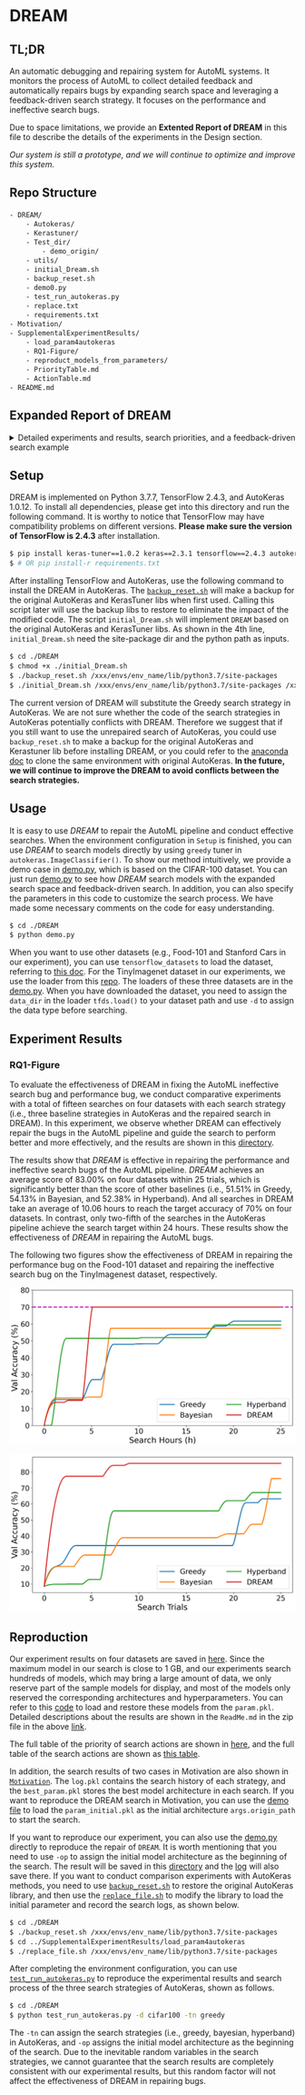 # DREAM

## TL;DR

An automatic debugging and repairing system for AutoML systems.
It monitors the process of AutoML to collect detailed feedback and automatically repairs bugs by expanding search space and leveraging a feedback-driven search strategy.
It focuses on the performance and ineffective search bugs.

Due to space limitations, we provide an **Extented Report of DREAM** in this file to describe the details of the experiments in the Design section.

*Our system is still a prototype, and we will continue to optimize and improve this system.*

## Repo Structure

```
- DREAM/                 
    - Autokeras/
    - Kerastuner/
    - Test_dir/  
        - demo_origin/
    - utils/         
    - initial_Dream.sh     
    - backup_reset.sh       
    - demo0.py   
    - test_run_autokeras.py
    - replace.txt
    - requirements.txt               
- Motivation/                      
- SupplementalExperimentResults/   
    - load_param4autokeras                   
    - RQ1-Figure/
    - reproduct_models_from_parameters/
    - PriorityTable.md
    - ActionTable.md
- README.md

```

## Expanded Report of DREAM

<details>
<summary> Detailed experiments and results, search priorities, and a feedback-driven search example</summary>

### The Detailed Experiment to Calculate Conditional Probability

Based on summarized observations from feedback data, DREAM selects an optimal action that is the most possible to improve the current search by calculating the conditional probability $\mathbb{P}(Action | A, C, G, W)$.
Although the existing studies have mentioned that several actions can improve the model performance in some situations, it is still difficult to directly measure the actual effect of each action under different conditions.

To solve this problem, we construct large-scale experiments to evaluate the search priority of each action under different conditions in the feedback-driven search.
We randomly generate and train 200 different models on two datasets (i.e., CIFAR-10, CIFAR-100) and record the conditions summarized from the feedback of these models.
We record the model accuracy in training as $Acc_{ori}$.
Next, we search all feasible actions on each model one by one and generate new models to evaluate these actions.
Each search action can be written as $O-V$, where $O$ represents an object such as model architecture or hyperparameter this action will change, and $V$ represents the newly assigned value of the object.
Then we train these new models and record accuracy as $Acc_{O-V}$.
All the training processes mentioned here include 15 epochs, and the batch size is 32.
After these training processes are finished, we calculate the change of accuracy from the pair $O-V$, which is written as
$\Delta Acc_{O-V} = Acc_{O-V}-Acc_{ori}$.
Finally, we calculate the conditional probability $\mathbb{P}(Action | A, C, G, W)$.
$$\mathbb{P}(Action | A, C, G, W) = \frac{\sum_{i = 0}^{n} \Delta Acc^{i}_{O-V}} {n} $$
where $n$ represents the amount of models under the same *A-C-G-W* condition.
Larger $\mathbb{P}(Action | A, C, G, W)$ means that the action with the object $O$ and value $V$ are more prioritized in search and have more possibility to improve the current search performance.
We implement these evaluated priorities as the default setting in the feedback-driven search to fix the AutoML pipeline and guide the pipeline to search effectively.
In each trial, we choose the action with the highest probability (under observed A-C-G-W) to help generate new models.
The whole priority table is shown [here](./SupplementalExperimentResults/PriorityTable.md).
In the table, the left side of the equal sign for each action is the object, that is, the hyperparameter or model architecture that will be changed, and the right side is the newly assigned value.


During the search, if the action with the highest priority has already been applied in the current model, the feedback-driven search will select the action with the next highest priority, and so on.
Additionally, it is worth mentioning that we have met 17 sets of *A-C-G-W* conditions in the evaluation of 200 models, which is not all the potential conditions.
For other conditions not triggered in experiments, we have manually analyzed and found that some conditions are too hard to coexist.
For instance, when the EW condition is met, the NaN weights will cause the model to not update properly in the backpropagation.
Therefore, the VG and EG conditions can't occur with EW at the same time.
For such conditions that are not covered in our search priority, DREAM will choose random actions in search.

### The Demo Case of Feedback-driven Search

Here is a demo case to illustrate how the feedback-driven search performs with the search priorities.

![figure](./SupplementalExperimentResults/demo.png)

For the ``Model 1`` with an initial score of 0.52 and the conditions as ``OA-NC-NG-NW``, as shown in the 14th column of [the priority table](./SupplementalExperimentResults/PriorityTable.md), the action with the highest priority is ``block type=xception``, which means that the object in this action is ``block type`` and the new value for it is ``xception``.
This action will change the model architecture to \textit{XceptionNet}.
After applying this action and generating the ``Model 2``, the search score in training has increased to 0.78, and the conditions have turned to ``XA-NC-NG-NW``, whose priority is listed in the last column of [the priority table](./SupplementalExperimentResults/PriorityTable.md).
The action with the highest priority in current conditions is ``pretrained=True``.
However, when building ``Model 2``, the hyperparameter ``pretrained`` has already been set to ``True``.
Therefore, ``pretrained=True`` is skipped, and ``trainable=True``, which has the next highest priority under the conditions, is selected as the action for this search.
After applying this action, the score of ``Model 3`` increases to 0.83.
At this time, the current conditions keep ``XA-NC-NG-NW``, and the next action to be searched is ``imagenet size=True``.
The search process described above is highlighted in the above figure.
The feedback-driven search in DREAM selects the actions one by one based on the conditions and the built-in priorities until the search is terminated.

### Beam Search VS Greedy Search

The feedback-driven search in DREAM is an improved greedy search strategy.
Specifically, when searching for a new model, it picks the best performing model in the search history and modifies this model by selecting actions that are most likely to improve the model through the feedback-driven search.

In fact, beam search, which is a common heuristic greedy search strategy, can be an alternative search method in DREAM.
It builds the search tree with a breadth-first search over the search space and generates all successors of the states at each level of the tree and sorts them with their performance.
The number of the stored states is equal to the width of the beam, which means that the larger the beam width, the fewer states to prune and the higher the search overhead.
When the beam width is 1, the search process will be equivalent to the greedy search.
With the above properties, beam search can explore the search space by expanding the most promising results in a limited set and is widely used in NLP and speech recognition models to choose the best output.

To determine the actual effect of beam search as an alternative search method, we construct a comparative experiment on the CIFAR-100 dataset.
The experiment ensures that the search priority and search space of the two search strategies are consistent.
In order to control the overhead of beam search, the beam width is set to 3.
In addition, with the intention of improving the search efficiency of beam search and covering more possible models in search, we implement a two-step search.
In the first step, we train nine searched models with the highest priorities, which are generated from the previous search, on a 10\% subset of the CIFAR-100 dataset.
Then in the second step, three models with the best performance in the first step are reserved for the complete training.
In addition, in order to avoid beam search converging in local optimum, all hyperparameters in the models in searches have a chance of 0.01 to randomly mutate.

![figure](./SupplementalExperimentResults/GreedyVSBeam.png)

The above figure shows the comparison results of beam search and greedy search on the CIFAR-100 dataset, where the X-axis is the GPU hours spent in the search, and the Y-axis is the best validation accuracy the search reached.
We implement two kinds of beam search in the experiments, namely a search trained in two steps with a 10\% subset of the dataset as described above (i.e., `Beam Search (Subset)'), and a search trained directly on the full dataset without the subset (i.e., `Beam Search (Full Dataset)'). 
The experimental results demonstrate the superiority of greedy search in search efficiency and effectiveness.
From this figure, greedy search improves accuracy faster than beam search using subsets.
And beam search trained on the full dataset performs worst in these search methods.
We analyze the specific process of the search manually and find that the main reason for the performance difference is that the beam search trains more models, and most of them help little in improving the search performance.
This results in that the search efficiency of beam search is worse than that of greedy search in the case of the same search space and search priorities.
Even for the search that most of the models are training on the subset of the CIFAR-100 dataset, the time cost of beam search to reach 80\% accuracy is still nearly 6 hours higher than the time spent of greedy search due to the time overhead of training additional models.

Therefore, for the consideration of efficiency and effectiveness in search, we select the greedy method as the default strategy of the feedback-driven search.
We believe that beam search has the potential to achieve better results when computing resources are sufficient and training can be deployed in parallel.
It will be our future work to improve the effectiveness of the feedback-driven beam search. 


</details>

## Setup
DREAM is implemented on Python 3.7.7, TensorFlow 2.4.3, and AutoKeras 1.0.12.
To install all dependencies, please get into this directory and run the following command.
It is worthy to notice that TensorFlow may have compatibility problems on different versions.
**Please make sure the version of TensorFlow is 2.4.3** after installation.

```bash
$ pip install keras-tuner==1.0.2 keras==2.3.1 tensorflow==2.4.3 autokeras==1.0.12 tensorflow_datasets==2.1.0 matplotlib==3.3.0
$ # OR pip install-r requirements.txt
```

After installing TensorFlow and AutoKeras, use the following command to install the DREAM in AutoKeras.
The [`backup_reset.sh`](./DREAM/backup_reset.sh) will make a backup for the original AutoKeras and KerasTuner libs when first used.
Calling this script later will use the backup libs to restore to eliminate the impact of the modified code.
The script `initial_Dream.sh` will implement `DREAM` based on the original AutoKeras and KerasTuner libs.
As shown in the 4th line, `initial_Dream.sh` need the site-package dir and the python path as inputs.

```bash
$ cd ./DREAM
$ chmod +x ./initial_Dream.sh
$ ./backup_reset.sh /xxx/envs/env_name/lib/python3.7/site-packages
$ ./initial_Dream.sh /xxx/envs/env_name/lib/python3.7/site-packages /xxx/envs/env_name/bin/python
```

The current version of DREAM will substitute the Greedy search strategy in AutoKeras. 
We are not sure whether the code of the search strategies in AutoKeras potentially conflicts with DREAM.
Therefore we suggest that if you still want to use the unrepaired search of AutoKeras, you could use `backup_reset.sh` to make a backup for the original AutoKeras and Kerastuner lib before installing DREAM, or you could refer to the [anaconda doc](https://docs.conda.io/projects/conda/en/latest/user-guide/tasks/manage-environments.html) to clone the same environment with original AutoKeras.
**In the future, we will continue to improve the DREAM to avoid conflicts between the search strategies.**



## Usage
It is easy to use *DREAM* to repair the AutoML pipeline and conduct effective searches. 
When the environment configuration in `Setup` is finished, you can use *DREAM* to search models directly by using `greedy` tuner in `autokeras.ImageClassifier()`.
To show our method intuitively, we provide a demo case in [demo.py](./DREAM/demo0.py), which is based on the CIFAR-100 dataset.
You can just run [demo.py](./DREAM/demo0.py) to see how *DREAM* search models with the expanded search space and feedback-driven search.
In addition, you can also specify the parameters in this code to customize the search process. We have made some necessary comments on the code for easy understanding.

``` bash
$ cd ./DREAM
$ python demo.py
```

When you want to use other datasets (e.g., Food-101 and Stanford Cars in our experiment), you can use `tensorflow_datasets` to load the dataset, referring to [this doc](https://www.tensorflow.org/datasets/api_docs/python/tfds/load). For the TinyImagenet dataset in our experiments, we use the loader from this [repo](https://github.com/ksachdeva/tiny-imagenet-tfds).
The loaders of these three datasets are in the [demo.py](./DREAM/demo0.py).
When you have downloaded the dataset, you need to assign the `data_dir` in the loader `tfds.load()` to your dataset path and use `-d` to assign the data type before searching.


## Experiment Results

### RQ1-Figure

To evaluate the effectiveness of DREAM in fixing the AutoML ineffective search bug and performance bug, we conduct comparative experiments with a total of fifteen searches on four datasets with each search strategy (i.e., three baseline strategies in AutoKeras and the repaired search in DREAM).
In this experiment, we observe whether DREAM can effectively repair the bugs in the AutoML pipeline and guide the search to perform better and more effectively, and the results are shown in this [directory](./SupplementalExperimentResults/RQ1-Figure).

The results show that *DREAM* is effective in repairing the performance and ineffective search bugs of the AutoML pipeline.
*DREAM* achieves an average score of 83.00% on four datasets within 25 trials, which is significantly better than the score of other baselines (i.e., 51.51% in Greedy, 54.13% in Bayesian, and 52.38% in Hyperband).
And all searches in DREAM take an average of 10.06 hours to reach the target accuracy of 70% on four datasets.
In contrast, only two-fifth of the searches in the AutoKeras pipeline achieve the search target within 24 hours.
These results show the effectiveness of *DREAM* in repairing the AutoML bugs.

The following two figures show the effectiveness of DREAM in repairing the performance bug on the Food-101 dataset and repairing the ineffective search bug on the TinyImagenest dataset, respectively.

![figure](./SupplementalExperimentResults/RQ1-Figure/Performance-Repair/Food-101/time-f101_0.png)

![figure](./SupplementalExperimentResults/RQ1-Figure/IneffectiveSearch-Repair/TinyImagenet/trial-tiny_4.png)


## Reproduction

Our experiment results on four datasets are saved in [here](https://drive.google.com/file/d/1BMlcv9QF6k-v6GDouyu8lpA1oolMaBIp/view?usp=sharing).
Since the maximum model in our search is close to 1 GB, and our experiments search hundreds of models, which may bring a large amount of data, we only reserve part of the sample models for display, and most of the models only reserved the corresponding architectures and hyperparameters.
You can refer to this [code](./SupplementalExperimentResults/reproduct_models_from_parameters/reproduce_experiment_model.py) to load and restore these models from the `param.pkl`.
Detailed descriptions about the results are shown in the `ReadMe.md` in the zip file in the above [link](https://drive.google.com/file/d/1BMlcv9QF6k-v6GDouyu8lpA1oolMaBIp/view?usp=sharing).

The full table of the priority of search actions are shown in [here](./SupplementalExperimentResults/PriorityTable.md), and the full table of the search actions are shown as [this table](./SupplementalExperimentResults/ActionTable.md).

In addition, the search results of two cases in Motivation are also shown in [`Motivation`](./Motivation).
The `log.pkl` contains the search history of each strategy, and the `best_param.pkl` stores the best model architecture in each search.
If you want to reproduce the DREAM search in Motivation, you can use the [demo file](./DREAM/demo0.py) to load the `param_initial.pkl` as the initial architecture `args.origin_path` to start the search.


If you want to reproduce our experiment, you can also use the [demo.py](./DREAM/demo0.py) directly to reproduce the repair of `DREAM`.
It is worth mentioning that you need to use `-op` to assign the initial model architecture as the beginning of the search.
The result will be saved in this [directory](./DREAM/Test_dir/demo_result) and the [log](./DREAM/Test_dir/demo_result/log.pkl) will also save there.
If you want to conduct comparison experiments with AutoKeras methods, you need to use [`backup_reset.sh`](./DREAM/backup_reset.sh) to restore the original AutoKeras library, and then use the [`replace_file.sh`](./SupplementalExperimentResults/load_param4autokeras/replace_file.sh) to modify the library to load the initial parameter and record the search logs, as shown below.

```bash
$ cd ./DREAM
$ ./backup_reset.sh /xxx/envs/env_name/lib/python3.7/site-packages
$ cd ../SupplementalExperimentResults/load_param4autokeras
$ ./replace_file.sh /xxx/envs/env_name/lib/python3.7/site-packages
```

After completing the environment configuration, you can use [`test_run_autokeras.py`](./DREAM/test_run_autokeras.py) to reproduce the experimental results and search process of the three search strategies of AutoKeras, shown as follows.

```bash
$ cd ./DREAM
$ python test_run_autokeras.py -d cifar100 -tn greedy
```

The `-tn` can assign the search strategies (i.e., greedy, bayesian, hyperband) in AutoKeras, and `-op` assigns the initial model architecture as the beginning of the search.
Due to the inevitable random variables in the search strategies, we cannot guarantee that the search results are completely consistent with our experimental results, but this random factor will not affect the effectiveness of DREAM in repairing bugs.
